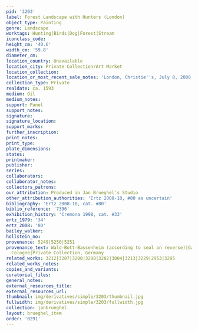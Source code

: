```yaml
---
pid: '3203'
label: Forest Landscape with Hunters (London)
object_type: Painting
genre: Landscape
worktags: Hunting|Birds|Dog|Forest|Stream
iconclass_code:
height_cm: '40.6'
width_cm: '59.8'
diameter_cm:
location_country: Unavailable
location_city: Private Collection/Art Market
location_collection:
location_or_most_recent_sale_notes: 'London, Christie''s, July 8, 2008, inv. #39'
collection_type: Private
realdate: ca. 1593
medium: Oil
medium_notes:
support: Panel
support_notes:
signature:
signature_location:
support_marks:
further_inscription:
print_notes:
print_type:
plate_dimensions:
states:
printmaker:
publisher:
series:
collaborators:
collaborator_notes:
collectors_patrons:
our_attribution: Produced in Jan Brueghel's Studio
other_attribution_authorities: 'Ertz 2008-10, #80 as uncertain'
bibliography: 'Ertz 2008-10, cat. #80'
biblio_reference: '7396'
exhibition_history: 'Cremona 1998, cat. #33'
ertz_1979: '34'
ertz_2008: '80'
bailey_walker:
hollstein_no:
provenance: 5249|5250|5251
provenance_text: Wald-Bott-Bassenheim (according to seal on reverse)|Gallery Abels,
  Cologne|Private Collection, Germany
related_works: 3212|3207|3200|3288|3202|3004|3213|3229|2953|3205
related_works_notes:
copies_and_variants:
curatorial_files:
general_notes:
external_resources_title:
external_resources_url:
thumbnail: img/derivatives/simple/3203/thumbnail.jpg
fullwidth: img/derivatives/simple/3203/fullwidth.jpg
collection: janbrueghel
layout: brueghel_item
order: '0291'
---
```

